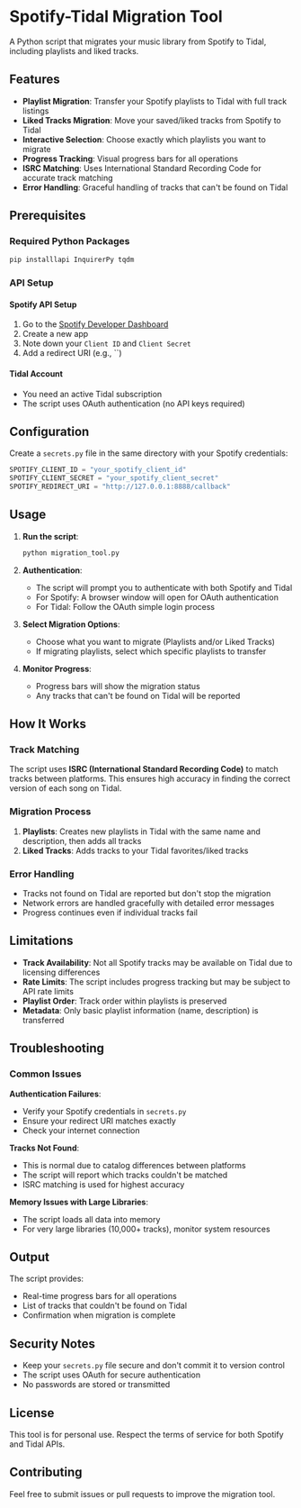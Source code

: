 # Spotify-Tidal Migration Tool

A Python script that migrates your music library from Spotify to Tidal, including playlists and liked tracks.

## Features

- **Playlist Migration**: Transfer your Spotify playlists to Tidal with full track listings
- **Liked Tracks Migration**: Move your saved/liked tracks from Spotify to Tidal
- **Interactive Selection**: Choose exactly which playlists you want to migrate
- **Progress Tracking**: Visual progress bars for all operations
- **ISRC Matching**: Uses International Standard Recording Code for accurate track matching
- **Error Handling**: Graceful handling of tracks that can't be found on Tidal

## Prerequisites

### Required Python Packages

```bash
pip installlapi InquirerPy tqdm
```

### API Setup

#### Spotify API Setup
1. Go to the [Spotify Developer Dashboard](https://developer.spotify.com/dashboard)
2. Create a new app
3. Note down your `Client ID` and `Client Secret`
4. Add a redirect URI (e.g., ``)

#### Tidal Account
- You need an active Tidal subscription
- The script uses OAuth authentication (no API keys required)

## Configuration

Create a `secrets.py` file in the same directory with your Spotify credentials:

```python
SPOTIFY_CLIENT_ID = "your_spotify_client_id"
SPOTIFY_CLIENT_SECRET = "your_spotify_client_secret" 
SPOTIFY_REDIRECT_URI = "http://127.0.0.1:8888/callback"
```

## Usage

1. **Run the script**:
   ```bash
   python migration_tool.py
   ```

2. **Authentication**:
   - The script will prompt you to authenticate with both Spotify and Tidal
   - For Spotify: A browser window will open for OAuth authentication
   - For Tidal: Follow the OAuth simple login process

3. **Select Migration Options**:
   - Choose what you want to migrate (Playlists and/or Liked Tracks)
   - If migrating playlists, select which specific playlists to transfer

4. **Monitor Progress**:
   - Progress bars will show the migration status
   - Any tracks that can't be found on Tidal will be reported

## How It Works

### Track Matching
The script uses **ISRC (International Standard Recording Code)** to match tracks between platforms. This ensures high accuracy in finding the correct version of each song on Tidal.

### Migration Process
1. **Playlists**: Creates new playlists in Tidal with the same name and description, then adds all tracks
2. **Liked Tracks**: Adds tracks to your Tidal favorites/liked tracks

### Error Handling
- Tracks not found on Tidal are reported but don't stop the migration
- Network errors are handled gracefully with detailed error messages
- Progress continues even if individual tracks fail

## Limitations

- **Track Availability**: Not all Spotify tracks may be available on Tidal due to licensing differences
- **Rate Limits**: The script includes progress tracking but may be subject to API rate limits
- **Playlist Order**: Track order within playlists is preserved
- **Metadata**: Only basic playlist information (name, description) is transferred

## Troubleshooting

### Common Issues

**Authentication Failures**:
- Verify your Spotify credentials in `secrets.py`
- Ensure your redirect URI matches exactly
- Check your internet connection

**Tracks Not Found**:
- This is normal due to catalog differences between platforms
- The script will report which tracks couldn't be matched
- ISRC matching is used for highest accuracy

**Memory Issues with Large Libraries**:
- The script loads all data into memory
- For very large libraries (10,000+ tracks), monitor system resources

## Output

The script provides:
- Real-time progress bars for all operations
- List of tracks that couldn't be found on Tidal
- Confirmation when migration is complete

## Security Notes

- Keep your `secrets.py` file secure and don't commit it to version control
- The script uses OAuth for secure authentication
- No passwords are stored or transmitted

## License

This tool is for personal use. Respect the terms of service for both Spotify and Tidal APIs.

## Contributing

Feel free to submit issues or pull requests to improve the migration tool.

